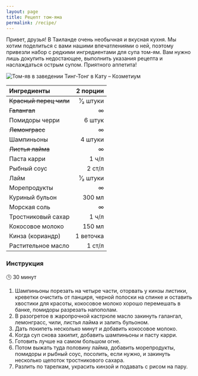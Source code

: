 ```yaml
---
layout: page
title: Рецепт том-яма
permalink: /recipe/
---
```


Привет, друзья! В Таиланде очень необычная и вкусная кухня. Мы хотим поделиться с вами нашими впечатлениями о ней, поэтому привезли набор с редкими ингредиентами для супа том-ям. Вам нужно лишь докупить недостающее, выполнить указания рецепта и наслаждаться острым супом. Приятного аппетита!


<img class="big-picture" src="https://dl.dropboxusercontent.com/u/4402725/kozmetium/recipe/tom-yam.jpg" alt="Том-яв в заведении Тинг-Тонг в Кату – Козметиум">

|Ингредиенты           | 2 порции|
|:---------------------|--------:|
|~~Красный перец чили~~|¹⁄₂ штуки|
|~~Галангал~~          |        ∞|
|Помидоры черри        |   6 штук|
|~~Лемонграсс~~        |        ∞|
|Шампиньоны            |  4 штуки|
|~~Листья лайма~~      |        ∞|
|Паста карри           |    1 ч/л|
|Рыбный соус           |   2 ст/л|
|Лайм                  |¹⁄₂ штуки|
|Морепродукты          |        ∞|
|Куриный бульон        |   300 мл|
|Морская соль          |        ∞|
|Тростниковый сахар    |    1 ч/л|
|Кокосовое молоко      |   150 мл|
|Кинза (кориандр)      |1 веточка|
|Растительное масло    |   1 ст/л|

### Инструкция

🕒 30 минут

1. Шампиньоны порезать на четыре части, оторвать у кинзы листики, креветки очистить от панциря, черной полоски на спинке и оставить хвостики для красоты, кокосовое молоко хорошо перемешать в банке, помидоры разрезать напополам.
2. В разогретое в жаропрочной кастрюле масло закинуть галангал, лемонграсс, чили, листья лайма и залить бульоном.
3. Дать покипеть несколько минут и добавить кокосовое молоко.
4. Когда суп снова закипит, добавить шампиньоны и пасту карри.
5. Готовить лучше на самом большом огне.
6. Потом выжать туда половину лайма, добавить морепродукты, помидоры и рыбный соус, посолить, если нужно, и закинуть несколько щепоток тростникового сахара.
7. Разлить по тарелкам, украсить кинзой и подавать с рисом на пару.
